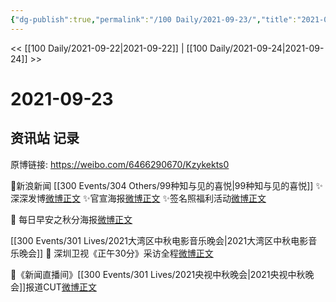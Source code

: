 ```yaml
---
{"dg-publish":true,"permalink":"/100 Daily/2021-09-23/","title":"2021-09-23","created":"2023-04-10T14:24:56.286+08:00","updated":"2023-04-10T14:25:56.663+08:00"}
---
```



<< [[100 Daily/2021-09-22\|2021-09-22]] | [[100 Daily/2021-09-24\|2021-09-24]] >>

# 2021-09-23

## 资讯站 记录

原博链接: https://weibo.com/6466290670/Kzykekts0

🌸新浪新闻 [[300 Events/304 Others/99种知与见的喜悦\|99种知与见的喜悦]]
✨深深发博[微博正文](https://m.weibo.cn/6466290670/4684562145479710)
✨官宣海报[微博正文](https://m.weibo.cn/6466290670/4684539118487588)
✨签名照福利活动[微博正文](https://m.weibo.cn/6466290670/4684644949688905)

🌄 每日早安之秋分海报[微博正文](https://m.weibo.cn/6466290670/4684500158648194)

[[300 Events/301 Lives/2021大湾区中秋电影音乐晚会\|2021大湾区中秋电影音乐晚会]]
🍥 深圳卫视《正午30分》采访全程[微博正文](https://m.weibo.cn/6466290670/4684647189447717)

🍥《新闻直播间》[[300 Events/301 Lives/2021央视中秋晚会\|2021央视中秋晚会]]报道CUT[微博正文](https://m.weibo.cn/6466290670/4684576545051166)
